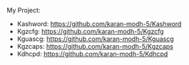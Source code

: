 My Project: 

- Kashword: https://github.com/karan-modh-5/Kashword
- Kgzcfg: https://github.com/karan-modh-5/Kgzcfg
- Kguascg: https://github.com/karan-modh-5/Kguascg
- Kgzcaps: https://github.com/karan-modh-5/Kgzcaps
- Kdhcpd: https://github.com/karan-modh-5/Kdhcpd
